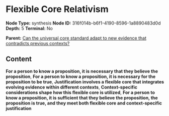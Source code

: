# Flexible Core Relativism

**Node Type:** synthesis
**Node ID:** 316f014b-b6f1-4190-8596-1a8890483d0d
**Depth:** 5
**Terminal:** No

**Parent:** [Can the universal core standard adapt to new evidence that contradicts previous contexts?](can-the-universal-core-standard-adapt-to-new-evidence-that-contradicts-previous-contexts-antithesis-e92e64cd-82f9-4535-9b19-4ab475b4badb.md)

## Content

**For a person to know a proposition, it is necessary that they believe the proposition**, **For a person to know a proposition, it is necessary for the proposition to be true**, **Justification involves a flexible core that integrates evolving evidence within different contexts**, **Context-specific considerations shape how this flexible core is utilized**, **For a person to know a proposition, it is sufficient that they believe the proposition, the proposition is true, and they meet both flexible core and context-specific justification**
